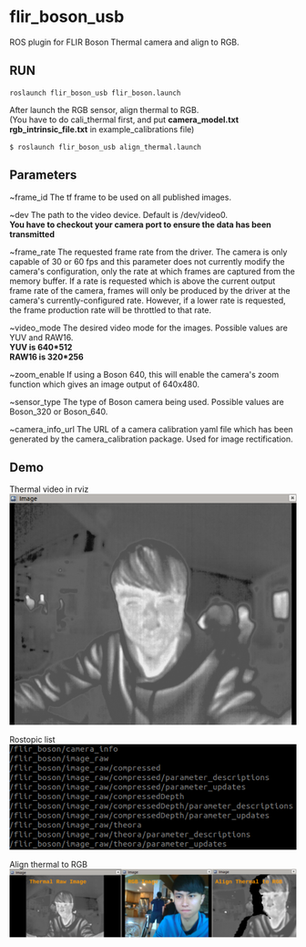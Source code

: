 # flir_boson_usb 
ROS plugin for FLIR Boson Thermal camera and align to RGB.
## RUN
```
roslaunch flir_boson_usb flir_boson.launch
```
After launch the RGB sensor, align thermal to RGB.  
(You have to do cali_thermal first, and put **camera_model.txt** **rgb_intrinsic_file.txt** in example_calibrations file)
```
$ roslaunch flir_boson_usb align_thermal.launch
```
## Parameters
~frame_id
The tf frame to be used on all published images.

~dev
The path to the video device. Default is /dev/video0.  
**You have to checkout your camera port to ensure the data has been transmitted**

~frame_rate
The requested frame rate from the driver. The camera is only capable of 30 or 60 fps and this parameter does not currently modify the camera's configuration, only the rate at which frames are captured from the memory buffer. If a rate is requested which is above the current output frame rate of the camera, frames will only be produced by the driver at the camera's currently-configured rate. However, if a lower rate is requested, the frame production rate will be throttled to that rate.

~video_mode
The desired video mode for the images. Possible values are YUV and RAW16.  
**YUV is 640*512**  
**RAW16 is 320*256**


~zoom_enable
If using a Boson 640, this will enable the camera's zoom function which gives an image output of 640x480.

~sensor_type
The type of Boson camera being used. Possible values are Boson_320 or Boson_640.

~camera_info_url
The URL of a camera calibration yaml file which has been generated by the camera_calibration package. Used for image rectification.

## Demo
Thermal video in rviz  
![Boson_ROS](../../../figures/Boson_ROS.png)  

Rostopic list  
![rostopic](../../../figures/rostopic.png)  

Align thermal to RGB
![Align](../../../figures/align.png)  

